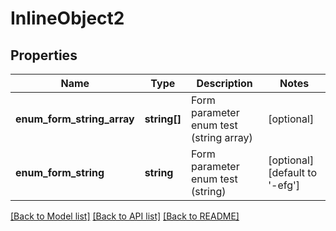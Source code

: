 # InlineObject2

## Properties
Name | Type | Description | Notes
------------ | ------------- | ------------- | -------------
**enum_form_string_array** | **string[]** | Form parameter enum test (string array) | [optional] 
**enum_form_string** | **string** | Form parameter enum test (string) | [optional] [default to '-efg']

[[Back to Model list]](../../README.md#documentation-for-models) [[Back to API list]](../../README.md#documentation-for-api-endpoints) [[Back to README]](../../README.md)


